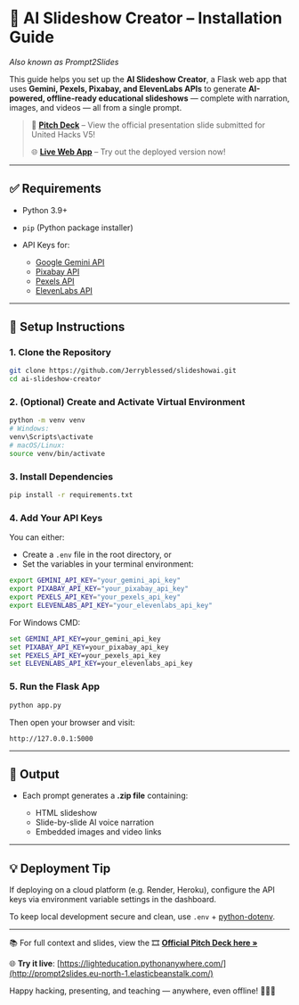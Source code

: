 # 📆 AI Slideshow Creator – Installation Guide

*Also known as Prompt2Slides*

This guide helps you set up the **AI Slideshow Creator**, a Flask web app that uses **Gemini, Pexels, Pixabay, and ElevenLabs APIs** to generate **AI-powered, offline-ready educational slideshows** — complete with narration, images, and videos — all from a single prompt.

> 🎥 [**Pitch Deck**](https://docs.google.com/presentation/d/1la6VuclIqyZKOKgzifkMSvo_3OJAu-2QX1-pff0Y2a0/edit?usp=sharing) – View the official presentation slide submitted for United Hacks V5!
>
> 🌐 [**Live Web App**](http://prompt2slides.eu-north-1.elasticbeanstalk.com/) – Try out the deployed version now!

---

## ✅ Requirements

* Python 3.9+
* `pip` (Python package installer)
* API Keys for:

  * [Google Gemini API](https://makersuite.google.com/)
  * [Pixabay API](https://pixabay.com/api/docs/)
  * [Pexels API](https://www.pexels.com/api/)
  * [ElevenLabs API](https://www.elevenlabs.io/)

---

## 🚀 Setup Instructions

### 1. Clone the Repository

```bash
git clone https://github.com/Jerryblessed/slideshowai.git
cd ai-slideshow-creator
```

### 2. (Optional) Create and Activate Virtual Environment

```bash
python -m venv venv
# Windows:
venv\Scripts\activate
# macOS/Linux:
source venv/bin/activate
```

### 3. Install Dependencies

```bash
pip install -r requirements.txt
```

### 4. Add Your API Keys

You can either:

* Create a `.env` file in the root directory, or
* Set the variables in your terminal environment:

```bash
export GEMINI_API_KEY="your_gemini_api_key"
export PIXABAY_API_KEY="your_pixabay_api_key"
export PEXELS_API_KEY="your_pexels_api_key"
export ELEVENLABS_API_KEY="your_elevenlabs_api_key"
```

For Windows CMD:

```cmd
set GEMINI_API_KEY=your_gemini_api_key
set PIXABAY_API_KEY=your_pixabay_api_key
set PEXELS_API_KEY=your_pexels_api_key
set ELEVENLABS_API_KEY=your_elevenlabs_api_key
```

### 5. Run the Flask App

```bash
python app.py
```

Then open your browser and visit:

```text
http://127.0.0.1:5000
```

---

## 📁 Output

* Each prompt generates a **.zip file** containing:

  * HTML slideshow
  * Slide-by-slide AI voice narration
  * Embedded images and video links

---

## 💡 Deployment Tip

If deploying on a cloud platform (e.g. Render, Heroku), configure the API keys via environment variable settings in the dashboard.

To keep local development secure and clean, use `.env` + [python-dotenv](https://pypi.org/project/python-dotenv/).

---

📚 For full context and slides, view the
🎞️ **[Official Pitch Deck here »](https://docs.google.com/presentation/d/1la6VuclIqyZKOKgzifkMSvo_3OJAu-2QX1-pff0Y2a0/edit?usp=sharing)**

🌐 **Try it live**: [https://lighteducation.pythonanywhere.com/](http://prompt2slides.eu-north-1.elasticbeanstalk.com/)

Happy hacking, presenting, and teaching — anywhere, even offline! 🧠💡✨
